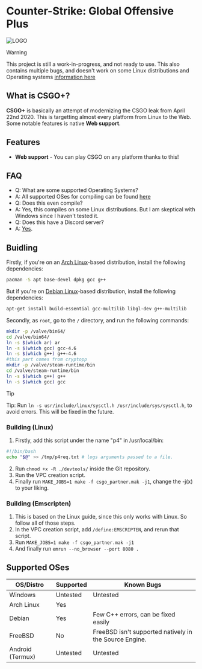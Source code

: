 # Counter-Strike: Global Offensive Plus

![LOGO](https://github.com/user-attachments/assets/30e4751c-be55-4982-8d88-bd307feefb26)
> [!WARNING]
> This project is still a work-in-progress, and not ready to use. This also contains multiple bugs, and doesn't work on some Linux distributions and Operating systems [information here](#supported-oses)

## What is CSGO+?
**CSGO+** is basically an attempt of modernizing the CSGO leak from April 22nd 2020. This is targetting almost every platform from Linux to the Web. Some notable features is native **Web support**.

## Features
- **Web support** - You can play CSGO on any platform thanks to this!

## FAQ
- Q: What are some supported Operating Systems?
- A: All supported OSes for compiling can be found [here](#supported-oses)
- Q: Does this even compile?
- A: Yes, this compiles on some Linux distributions. But I am skeptical with Windows since I haven't tested it.
- Q: Does this have a Discord server?
- A: [Yes](https://discord.gg/5Gpr5TSkJ4).

## Buidling
Firstly, if you're on an [Arch Linux](https://archlinux.org/download/)-based distribution, install the following dependencies:
```bash
pacman -S apt base-devel dpkg gcc g++
```
But if you're on [Debian Linux](https://www.debian.org/distrib/)-based distribution, install the following dependencies:
```bash
apt-get install build-essential gcc-multilib libgl-dev g++-multilib
```
Secondly, as `root`, go to the `/` directory, and run the following commands:
```bash
mkdir -p /valve/bin64/
cd /valve/bin64/
ln -s $(which ar) ar
ln -s $(which gcc) gcc-4.6
ln -s $(which g++) g++-4.6
#this part comes from cryptopp
mkdir -p /valve/steam-runtime/bin
cd /valve/steam-runtime/bin
ln -s $(which g++) g++
ln -s $(which gcc) gcc
```
> [!TIP]
> Tip: Run `ln -s usr/include/linux/sysctl.h /usr/include/sys/sysctl.h`, to avoid errors. This will be fixed in the future.

### Building (Linux)
1. Firstly, add this script under the name "p4" in /usr/local/bin:
```bash
#!/bin/bash
echo "$@" >> /tmp/p4req.txt # logs arguments passed to a file.
```
2. Run `chmod +x -R ./devtools/` inside the Git repository.
3. Run the VPC creation script.
4. Finally run `MAKE_JOBS=1 make -f csgo_partner.mak -j1`, change the -j(x) to your liking.

### Building (Emscripten)
1. This is based on the Linux guide, since this only works with Linux. So follow all of those steps.
2. In the VPC creation script, add `/define:EMSCRIPTEN`, and rerun that script.
3. Run `MAKE_JOBS=1 make -f csgo_partner.mak -j1`
4. And finally run `emrun --no_browser --port 8080 .`

## Supported OSes

|  OS/Distro | Supported | 					Known Bugs			    	   |
| -----------| -------   | --------------------------------------------------------------------------------|
| Windows    | Untested  | Untested					    				   |
| Arch Linux | Yes        | |
| Debian     | Yes       | Few C++ errors, can be fixed easily						   |
| FreeBSD    | No	 | FreeBSD isn't supported natively in the Source Engine.		           |
| Android (Termux) | Untested | Untested |

